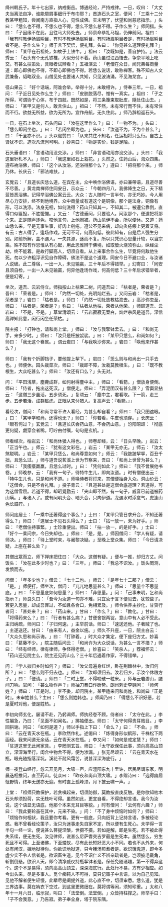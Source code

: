 绛州韩氏子。年十七出家，纳戒衡岳。博通经论，严持戒律。一日，叹曰：​「大丈夫当离法自净，谁能屑屑事细行于布巾耶？​」首造石头之室，便问：​「三乘十二分教某甲粗知，尝闻南方直指人心，见性成佛。实未明了，伏望和尚慈悲指示。​」头曰：​「恁么也不得，不恁么也不得，恁么不恁么总不得。子作么生？​」师罔措。头曰：​「子因缘不在此，且往马大师处去。​」师禀命恭礼马祖，仍伸前问。祖曰：​「我有时教伊扬眉瞬目，有时不教伊扬眉瞬目，有时扬眉瞬目者是，有时扬眉瞬目者不是。子作么生？​」师于言下契悟，便礼拜。头曰：​「你见甚么道理便礼拜？​」师曰：​「某甲在石祖处，如蚊子上铁牛。​」祖曰：​「汝既如是，善自护持。​」法云秀云：​「石头有个无孔铁椎，大似分付不着。药山虽过江西悟去，争奈平地上吃交。有甚么扶策处，具眼者试辨看？​」五祖演云：​「老僧在众日，闻兄弟每商量道：即心即佛也不得，不即心即佛也不得。若恁么说话，敢称禅客。殊不知古人文武兼备，韬略双全。山僧见处也要诸人共知，只见波涛涌，不见海龙宫。​」

径山果云：​「好个话端，阿谁会举。举得十分，未敢相许。​」侍奉三年。一日，祖问：​「子近日见处作么生？​」师曰：​「皮肤脱落尽，惟有一真实。​」祖曰：​「子之所得，可谓协于心体，布于四肢。既然如是，将三条篾束取肚皮，隨处住山去。​」师曰：​「某甲又是何人，敢言住山。​」祖曰：​「不然，未有常行而不住，未有常住而不行。欲益无所益，欲为无所为。宜作舟航，无久住此。​」师乃辞祖返石头。

一日，在石上坐次，石头问曰：​「汝在这里作么？​」曰：​「一物不为。​」头曰：​「恁么即闲坐也。​」曰：​「若闲坐即为也。​」头曰：​「汝道不为，不为个甚么？​」曰：​「千圣亦不识。​」头以偈赞曰：​「从来共住不知名，任运相将只么行。自古上贤犹不识，造次凡流岂可明。​」妙喜曰：​「物是实价，钱是足陌。​」

石头垂语曰：​「言语动用没交涉。​」师曰：​「非言语动用亦没交涉。​」头曰：​「我这里针札不入。​」师曰：​「我这里如石上栽花。​」头然之。住药山后，海众四集。遵布衲浴佛，师曰：​「这个从汝浴，还浴得那个么？​」遵曰：​「把将那个来。​」师乃休。长庆云：​「邪法难扶。​」

玄覺云：​「且道长庆恁么道，在宾在主，众中唤作浴佛语，亦曰兼帶语，且道尽善不尽善。​」黄龙南禅师住同安日，示众云：​「今朝四月八，我佛降生之日，天下精蓝皆悉浴佛。记得举浴佛公案云云。大众：古人随时一言半句，亦无巧妙。今人用尽心力安排，终不到他境界。众中商量或有道这个是铜像，那个是法身。铜像有形，可以洗涤。法身无相，如何洗得？药山只知其一，不知其二。被遵公靠倒，直得口似匾担，不胜懡㦬。​」又云：​「古德垂问，只要验人。问汝那个，便道把将那个来。正是随声逐色，咬他言句，上他圈被。药山见伊不会，所以便休。又道：药山恁么来，早是无事生事，好肉上剜疮。遵公不见来病，却向灸疮瘢上更着艾将。有云：古人得了，逢场作戏。无可不可，何高何低。彼此知有，自是后人强生分别。如前所解，盖不遇人。一失其源，迷而不复。所以只凭识心思量计较，以当宗乘。殊不知有作思惟从有心起，用此思惟辨于佛境，如取螢火烧须弥山，纵经尘劫，终不能着。是故行脚高人，切须自看。从上来事合作么生，毕竟将何敌他生死。勿以少许粗浮识见自作障碍，佛法不是这个道理。同安今日不避口业，与汝诸人说破。此二尊宿，一出一入，未见输贏，三十年后不得错举。​」幻寄曰：​「同安且须自检，一出一入未见输贏，何异他逢场作戏，何高何低？三十年后求错举者，便是幻寄。​」

坐次，道吾、云岩侍立。师指按山上枯荣二树，问道吾曰：​「枯者是，荣者是？​」吾曰：​「荣者是。​」师曰：​「灼然一切处，光明灿烂去。​」又问云岩：​「枯者是，荣者是？​」岩曰：​「枯者是。​」师曰：​「灼然一切处放教枯澹去。​」高沙弥忽至，师曰：​「枯者是，荣者是？​」弥曰：​「枯者从他枯，荣者从他荣。​」师顾道吾、云岩曰：​「不是，不是。​」草堂清頌云：​「云岩寂寂无案白，灿烂宗风是道吾。深信高禪知此意，闲行闲坐任荣枯。​」

院主报：​「打钟也，请和尚上堂。​」师曰：​「汝与我擎钵盂去。​」曰：​「和尚无手，来多少时。​」师曰：​「汝只是枉披袈裟。​」曰：​「某甲只恁么，和尚如何？​」师曰：​「我无这个眷属。​」谓云岩曰：​「与我唤沙弥来。​」岩曰：​「唤他来作甚么？​」

师曰：​「我有个折脚铛子，要他提上挈下。​」岩曰：​「恁么则与和尚出一只手去也。​」师便休。园头栽菜次，师曰：​「栽即不障，汝栽莫教根生。​」曰：​「既不教根生，大众吃甚么？​」师曰：​「汝还有口么？​」头无对。

问：​「平田浅草，塵鹿成群，如何射得塵中主。​」师曰：​「看箭。​」僧放身便倒。师曰：​「侍者，拖出这死汉。​」僧便走。师曰：​「弄泥团汉有甚么限？​」雪窦显拈云：​「这僧三步虽活，五步须死。​」复颂云：​「塵中主，君看取。下一箭，走三步。五步若活，成群趁虎。正眼从来付猎人。复高声云：『看箭。』」

看经次，僧问：​「和尚寻常不许人看经，为甚么却自看？​」师曰：​「我只图遮眼。​」曰：​「某甲学和尚，还得也无？​」师曰：​「你若看，牛皮也须穿。​」长庆云：​「眼有何过？​」玄覺云：​「且道长庆会药山意，不会药山意。​」汾阳昭颂：​「彻底更何疑，覷穿会者稀。叮咛由付嘱，句句是玄机。​」

师看经次，柏岩云：​「和尚休猱人得也。​」师卷却经，云：​「日头早晚。​」岩云：​「正当午也。​」师云：​「犹有这文彩在。​」岩云：​「某甲无亦无。​」师云：​「汝太煞聪明。​」岩云：​「某甲只恁么，和尚尊意如何？​」师云：​「我跛跛挈挈，百丑千拙，且恁么过。​」师与道吾说茗溪上世为节察来，吾曰：​「和尚上世曾为甚么？​」师曰：​「我痿痿羸羸，且恁么过时。​」曰：​「凭何如此？​」师曰：​「我不曾展他书卷。​」师晚参，云：​「我有一句子，待特牛生儿，即向汝道。​」时有僧便出云：​「特牛生儿也，只是和尚不道。​」师唤侍者将灯来，其僧便抽身入众。洞山价云：​「这僧会，只是不肯礼拜。​」投子青云：​「且道甚处是这僧会底道理？若道得，可为这僧雪屈。若道不得，却昭覺勤云：​「夹山即不然，有一句子，威音已前道被药山瞒。​」与诸人了。或有问明头合、暗头合，只向伊道。龙遇水时添意气，虎逢山色长威狞。​」

师问庞居士：​「一乘中还著得这个事么？​」士曰：​「某甲只管日求升合，不知还著得么？​」师曰：​「道居士不见石头得么？​」士曰：​「拈一放一，未为好手。​」师曰：​「老僧住持事繁。​」士珍重便出。师曰：​「拈一放一，的是好手。​」士曰：​「好个一乘问宗，今日失却也。​」师曰：​「是，是。​」师因僧问：​「学人有疑，请师决。​」师曰：​「待上堂时来，与阇黎决疑。​」至晚上堂众集。师曰：​「今日请决疑，上座在甚么处？​」

其僧出眾而立，师下禅床把住曰：​「大众。这僧有疑。​」便与一推，却归方丈。问饭头：​「汝在此多少时也？​」曰：​「三年。​」师曰：​「我总不识汝。​」饭头罔测，发愤而去。

问僧：​「年多少也？​」僧云：​「七十二也。​」师云：​「是年七十二那？​」僧云：​「是。​」师便打。师坐次，僧问：​「兀兀地思量甚么？​」师曰：​「思量个不思量底。​」曰：​「不思量底如何思量？​」师曰：​「非思量。​」问：​「己事未明，乞和尚指示？​」师良久曰：​「吾今为汝道一句亦不难，只宜汝于言下便见去，犹较些子。若更入思量，却成吾罪过，不如且各合口，免相累及。​」师令供养主抄化，甘贽行者问：​「甚处来？​」曰：​「药山来。​」甘曰：​「作么？​」曰：​「教化。​」甘曰：​「将得药来么？​」曰：​「行者有甚么病？​」甘便舍银两锭，意山中有人必不受此。主归纳疏，师问曰：​「子归何速。​」主举前话。师曰：​「速送还他。子著贼了也。​」主遂送还。甘曰：​「由来有人，益金以施。​」师久不升座，一日，院主白云：​「大众久思和尚示诲。​」曰：​「打钟着。​」时大众才集定，便下座归方丈。妙喜曰：​「葛藤不少。​」院主随后问云：​「和尚许为大众说话，为甚么一言不措？​」师曰：​「经有经师，律有律师，争怪得老僧。​」妙喜曰：​「笑杀人。​」荐福怀云：​「药山还见院主么，院主还见药山么？三十年后遇着作家，不得错举。​」

问：​「学人拟归乡时如何？​」师曰：​「汝父母遍身红烂，卧在荆棘林中，汝归何所？​」曰：​「恁么则不归去也。​」师曰：​「汝却须归去。汝若归乡，示汝个休粮方子。​」曰：​「便请。​」师曰：​「二时上堂，不得咬破一粒米。​」师与云岩游山，腰间刀响。岩问：​「甚么物作声？​」师抽刀蓦口作斫势。朗州刺史李翱问：​「师何姓？​」师曰：​「正是时。​」李不委，却问院主，某甲适来问和尚姓，和尚曰『正是时』。未审姓甚么？主曰：​「恁么则姓韩也。​」师闻乃曰：​「得恁么不识好恶，若是夏时对他，便是姓热。​」

李初向师玄化，屡请不赴，乃躬谒师。师执经卷不顾。侍者曰：​「太守在此。​」李性褊急，乃曰：​「见面不如闻名。​」拂袖便出。师曰：​「太守何得贵耳贱目。​」李回拱谢。问曰：​「如何是道？​」师以手指上下曰：​「会么？​」曰：​「不会。​」师曰：​「云在青天水在瓶。​」李欣然作礼。述偈曰：​「炼得身形似鹤形，千株松下两函经。我来问道无余话，云在青天水在瓶。​」李又问：​「如何是戒定慧？​」师曰：​「贫道这里无此闲家具。​」李罔测玄旨。师曰：​「太守欲保任此事，须向高高山顶立，深深海里行。闺合中物舍不得，便为渗漏。​」张无尽颂云：​「云在青天水在瓶，眼光随指落深坑。溪花不耐风霜苦，说甚深深海底行。​」

师一夜登山经行，忽云开见月，大啸一声，应澧阳东九十里许，居民尽谓东家，明晨迭相推问，直至药山。徒众曰：​「昨夜和尚山顶大啸。​」李赠诗曰：​「选得幽居惬野情，终年无送亦无迎。有时直上孤峰顶，月下披云啸一声。​」

上堂：​「祖师只教保护，若贪嗔起来，切须防御，莫教按直庚反触。是你欲知枯木石头却须担荷，实无枝叶可得。虽然如此，更宜自看，不得绝却言语。我今为汝说，这个语显无语底，他那个本来无耳目等貌。​」时有僧问：​「云何有六趣？​」师曰：​「我此要轮虽在其中，元来不染。​」问：​「不了身中烦恼时如何？​」师曰：​「烦恼作何相状，我且要你考看。更有一般底，只向纸背上记持言语，多被经论惑。我不曾看经论策子，汝只为迷事走失自家不定，所以便有生死心。未学得一言半句一经一论，便说甚么菩提涅槃，世摄不摄。若如是解，即是生死。若不被此得失系续，便无生死。汝见律师，说甚么尼萨耆突吉罗最是生死本。虽然恁么，穷生死且不可得。上至诸佛，下至蝼蚁，尽有此长短好恶大小不同。若也不从外来，何处有闲汉，掘地狱待你。你欲识地狱道，只今镬汤煎煮者是。欲识饿鬼道，即今多虚少实不令人信者是。欲识畜生道，见今不识仁义不辨亲疏者是。岂须披毛戴角，斩割倒悬。欲识人天，即今清净威仪持瓶挈钵者是。保任免随诸趣，第一不得弃这个。这个不是易得，须向高高山顶立，深深海底行。此处行不易，方有少相应。如今出头来，尽是多事人。觅个痴钝人不可得，莫只记策子中言语，以为自己见知。见他不解者便生轻慢，此辈尽是阐提外道，此心直不中，切须审悉。恁么道，犹是三界边事。莫在衲衣下空过，到这里更微细在。莫将谓等闲，须知珍重。​」太和八年十一月六日，临示寂，叫曰：​「法堂倒。法堂倒。​」众皆持柱撑之。师举手曰：​「子不会我意。​」乃告寂。弟子奉全身，塔于院东隅。